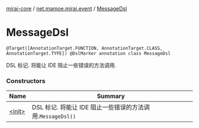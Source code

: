 [mirai-core](../../index.md) / [net.mamoe.mirai.event](../index.md) / [MessageDsl](./index.md)

# MessageDsl

`@Target([AnnotationTarget.FUNCTION, AnnotationTarget.CLASS, AnnotationTarget.TYPE]) @DslMarker annotation class MessageDsl`

DSL 标记. 将能让 IDE 阻止一些错误的方法调用.

### Constructors

| Name | Summary |
|---|---|
| [&lt;init&gt;](-init-.md) | DSL 标记. 将能让 IDE 阻止一些错误的方法调用.`MessageDsl()` |
